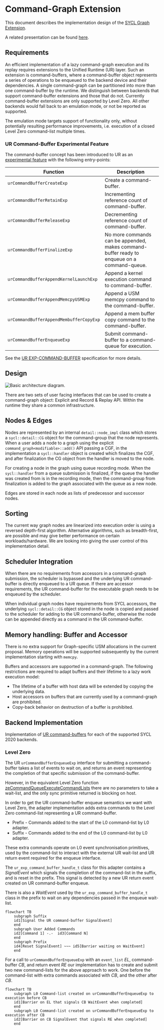 # Command-Graph Extension

This document describes the implementation design of the
[SYCL Graph Extension](https://github.com/intel/llvm/pull/5626).

A related presentation can be found
[here](https://www.youtube.com/watch?v=aOTAmyr04rM).

## Requirements

An efficient implementation of a lazy command-graph execution and its replay
requires extensions to the Unified Runtime (UR) layer. Such an extension is
command-buffers, where a command-buffer object represents a series of operations
to be enqueued to the backend device and their dependencies. A single
command-graph can be partitioned into more than one command-buffer by the runtime.
We distinguish between backends that support command-buffer extensions and
those that do not. Currently command-buffer extensions are only supported by
Level Zero. All other backends would fall back to an emulation mode, or not
be reported as supported.

The emulation mode targets support of functionality only, without potentially
resulting performance improvements, i.e. execution of a closed Level Zero
command-list multiple times.

### UR Command-Buffer Experimental Feature

The command-buffer concept has been introduced to UR as an
[experimental feature](https://oneapi-src.github.io/unified-runtime/core/api.html#command-buffer-experimental)
with the following entry-points:

| Function                                | Description |
| --------------------------------------- | ----------- |
| `urCommandBufferCreateExp`              | Create a command-buffer. |
| `urCommandBufferRetainExp`              | Incrementing reference count of command-buffer. |
| `urCommandBufferReleaseExp`             | Decrementing reference count of command-buffer. |
| `urCommandBufferFinalizeExp`            | No more commands can be appended, makes command-buffer ready to enqueue on a command-queue. |
| `urCommandBufferAppendKernelLaunchExp`  | Append a kernel execution command to command-buffer. |
| `urCommandBufferAppendMemcpyUSMExp`     | Append a USM memcpy command to the command-buffer. |
| `urCommandBufferAppendMembufferCopyExp` | Append a mem buffer copy command to the command-buffer. |
| `urCommandBufferEnqueueExp`             | Submit command-buffer to a command-queue for execution. |

See the [UR EXP-COMMAND-BUFFER](https://oneapi-src.github.io/unified-runtime/core/EXP-COMMAND-BUFFER.html)
specification for more details.

## Design

![Basic architecture diagram.](images/SYCL-Graph-Architecture.svg)

There are two sets of user facing interfaces that can be used to create a
command-graph object: Explicit and Record & Replay API. Within the runtime they
share a common infrastructure.

## Nodes & Edges

Nodes are represented by an internal `detail::node_impl` class which
stores a `sycl::detail::CG` object for the command-group that the node
represents. When a user adds a node to a graph using the explicit
`command_graph<modifiable>::add()` API passing a CGF, in the implementation a
`sycl::handler` object is created which finalizes the CGF, and after
finalization the CG object from the handler is moved to the node.

For creating a node in the graph using queue recording mode. When the
`sycl::handler` from a queue submission is finalized, if the queue the
handler was created from is in the recording mode, then the command-group from
finalization is added to the graph associated with the queue as a new node.

Edges are stored in each node as lists of predecessor and successor nodes.

## Sorting

The current way graph nodes are linearized into execution order is using a
reversed depth-first algorithm. Alternative algorithms, such as breadth-first,
are possible and may give better performance on certain workloads/hardware. We
are looking into giving the user control of this implementation detail.

## Scheduler Integration

When there are no requirements from accessors in a command-graph submission,
the scheduler is bypassed and the underlying UR command-buffer is directly
enqueued to a UR queue. If there are accessor requirements, the UR
command-buffer for the executable graph needs to be enqueued by the scheduler.

When individual graph nodes have requirements from SYCL accessors, the
underlying `sycl::detail::CG` object stored in the node is copied and passed to
the scheduler for adding to the UR command-buffer, otherwise the node can
be appended directly as a command in the UR command-buffer.

## Memory handling: Buffer and Accessor

There is no extra support for Graph-specific USM allocations in the current
proposal. Memory operations will be supported subsequently by the current
implementation starting with `memcpy`.

Buffers and accessors are supported in a command-graph. The following restrictions
are required to adapt buffers and their lifetime to a lazy work execution model:

- The lifetime of a buffer with host data will be extended by copying the underlying
data.
- Host accessors on buffers that are currently used by a command-graph are prohibited.
- Copy-back behavior on destruction of a buffer is prohibited.

## Backend Implementation

Implementation of [UR command-buffers](#UR-command-buffer-experimental-feature)
for each of the supported SYCL 2020 backends.

### Level Zero

The UR `urCommandBufferEnqueueExp` interface for submitting a command-buffer
takes a list of events to wait on, and returns an event representing the
completion of that specific submission of the command-buffer.

However, in the equivalent Level Zero function
[zeCommandQueueExecuteCommandLists](https://spec.oneapi.io/level-zero/latest/core/api.html#zecommandqueueexecutecommandlists)
there are no parameters to take a wait-list, and the only sync primitive
returned is blocking on host.

In order to get the UR command-buffer enqueue semantics we want with Level Zero,
the adapter implementation adds extra commands to the Level Zero command-list
representing a UR command-buffer.

* Prefix - Commands added to the start of the L0 command-list by L0 adapter.
* Suffix - Commands added to the end of the L0 command-list by L0 adapter.

These extra commands operate on L0 event synchronisation primitives, used by the
command-list to interact with the external UR wait-list and UR return event
required for the enqueue interface.

The `ur_exp_command_buffer_handle_t` class for this adapter contains a
*SignalEvent* which signals the completion of the command-list in the suffix,
and is reset in the prefix. This signal is detected by a new UR return event
created on UR command-buffer enqueue.

There is also a *WaitEvent* used by the `ur_exp_command_buffer_handle_t` class
in the prefix to wait on any dependencies passed in the enqueue wait-list.

```mermaid
flowchart TB
    subgraph Suffix
    id1[Signal the UR command-buffer SignalEvent]
    end
    subgraph User Added Commands
    id2[Command 1] -.-  id3[Command N]
    end
    subgraph Prefix
    id4[Reset SignalEvent] ~~~ id5[Barrier waiting on WaitEvent]
    end
```

For a call to `urCommandBufferEnqueueExp` with an `event_list` *EL*,
command-buffer *CB*, and return event *RE* our implementation has to create and
submit two new command-lists for the above approach to work. One before
the command-list with extra commands associated with *CB*, and the other
after *CB*.

```mermaid
flowchart TB
    subgraph L0 Command-list created on urCommandBufferEnqueueExp to execution before CB
    id1[Barrier on EL that signals CB WaitEvent when completed]
    end
    subgraph L0 Command-list created on urCommandBufferEnqueueExp to execution after CB
    id2[Barrier on CB SignalEvent that signals RE when completed]
    end
```

